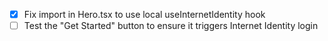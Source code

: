 - [x] Fix import in Hero.tsx to use local useInternetIdentity hook
- [ ] Test the "Get Started" button to ensure it triggers Internet Identity login
